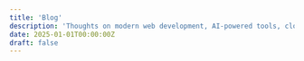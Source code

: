 ```yaml
---
title: 'Blog'
description: 'Thoughts on modern web development, AI-powered tools, cloud architecture, and technology leadership from my experience building scalable solutions'
date: 2025-01-01T00:00:00Z
draft: false
---
```


